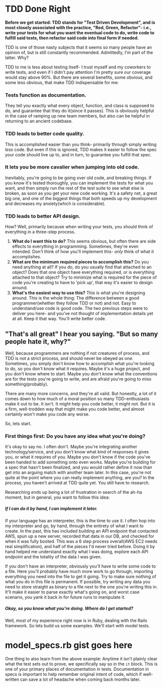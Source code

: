 # TDD Done Right

**Before we get started: TDD stands for "Test Driven Development", and is most closely associated with the practice, "Red, Green, Refactor"- i.e., write your tests for what you want the eventual code to do, write code to fulfill said tests, then refactor said code into final form if needed.**

TDD is one of those nasty subjects that it seems so many people have an opinion of, but is still constantly recommended. Admittedly, I'm part of the latter. Why?

TDD to me is less about testing itself- I trust myself and my coworkers to write tests, and even if I didn't pay attention I'm pretty sure our coverage would stay above 90%. But there are several benefits, some obvious, and some less obvious, that make TDD indispensable for me:

### Tests function as documentation.
They tell you exactly what every object, function, and class is supposed to do, and guarantee that they do it(since it passes). This is obviously helpful in the case of ramping up new team members, but also can be helpful in returning to an ancient codebase.

### TDD leads to better code quality.
This is accomplished easier than you think- primarily through simply writing *less* code. But even if this is ignored, TDD makes it easier to follow the spec your code should live up to, and in turn, to guarantee you fulfill that spec.

### It lets you be more cavalier when jumping into old code.
Inevitably, you're going to be going over old code, and breaking things. If you know it's tested thoroughly, you can implement the tests for what you want, and then simply run the rest of the test suite to see what else is broken, as soon as you get your new code working. It's a safety net, a great big one, and one of the biggest things that both speeds up my development and decreases my anxiety(which is considerable).

### TDD leads to better API design.
How? Well, primarily because when writing your tests, you should think of everything in a three-step process.

1. **What do I want this to do?** This seems obvious, but often there are side effects to everything in programming. Sometimes, they're even intended. Don't think of how you'll implement this- *only* think of what it accomplishes.
2. **What are the minimum required pieces to accomplish this?** Do you need anything at all? If you do, do you usually find that attached to an object? Does that one object have everything required, or is everything attached to that object? Try to minimize what is required for the piece of code you're creating to have to 'pick up', that way it's easier to design around.
3. **What's the easiest way to use this?** This is what you're designing around. This is the whole thing: The difference between a good programmer(whether they follow TDD or not) and not. Easy to understand/use code is good code. The two previous steps were to deliver you here- and you've not thought of implementation details yet at all. Keep it that way. You'll write better code.

## "That's all great" I hear you saying. "But so many people hate it, why?"

Well, because programmers are nothing if not creatures of process, and TDD is not a strict process, and should never be obeyed as one. Sometimes, you simply don't know how to accomplish what you're looking to do, so you don't know what it requires. Maybe it's a huge project, and you don't know where to start. Maybe you don't know what the conventions are for the tests you're going to write, and are afraid you're going to miss something(probably).

There are many more concerns, and they're all valid. But honestly, a lot of it comes down to how much of a moral position so many TDD-enthusiasts make it out to be. It isn't. It might help you code better, it might not. But it is a firm, well-trodden way that might make you code better, and almost certainly won't make you code any worse.

So, lets start.

### First things first: Do you have any idea what you're doing?

It's okay to say no. I often don't. Maybe you're integrating another technology/service, and you don't know what kind of responses it gives you, or what it requires of you. Maybe you don't know if the code you've been handed to add something onto even works. Maybe you're building for a spec that hasn't been finalized, and you would rather define it now than get into an arguing match with another team later. In this case, you're not quite at the point where you can really implement anything, are you? In the process, you haven't arrived at TDD quite yet. You still have to research.

Researching ends up being a lot of frustration in search of the ah-ha moment, but in general, you want to follow this idea:

##### If I can do it by hand, I can implement it later.

If your language has an interpreter, this is the time to use it. I often hop into my interpreter and go, by hand, through the entirety of what I want to create. In the past, this has included building an API endpoint that contacted AWS, spun up a new server, recorded that data in our DB, and checked for when it was fully booted. This was a 6 step process overall(AWS EC2 needs real simplification), and half of the pieces I'd never tried before. Doing it by hand helped me understand exactly what I was doing, explore each API endpoint and the totality of the data I was given.

If you don't have an interpreter, obviously you'll have to write some code to a file. Here you'll probably have much more work to go through, importing everything you need into the file to get it going. Try to make sure nothing of what you do in this file is permanent. If possible, try writing any data you need to store straight as binary to a file next to the one you're writing this in. It'll make it easier to parse exactly what's going on, and worst case scenario, you yank it back in for future runs to manipulate it.

##### Okay, so you know what you're doing. Where do I get started?

Well, most of my experience right now is in Ruby, dealing with the Rails framework. So lets build us some examples. We'll start with model tests.

# model_specs.rb gist goes here

One thing to also learn from the above example: Anytime it isn't plainly clear what the test sets out to prove, we specifically say so in the `it` block. This is one of your primary places of documentation in tests. Documentation in specs is important to help remember original intent of code, which if well-written can save a lot of headache when coming back months later.
